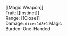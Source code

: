 [[Magic Weapon]]  
Trait: [[Instinct]]  
Range: [[Close]]  
Damage: `dice:1d8+1` Magic  
Burden: One-Handed